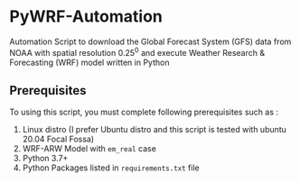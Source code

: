 # PyWRF-Automation
Automation Script to download the Global Forecast System (GFS) data from NOAA with spatial resolution 0.25<sup>0</sup> and execute Weather Research & Forecasting (WRF) model written in Python

## Prerequisites
To using this script, you must complete following prerequisites such as :
1. Linux distro (I prefer Ubuntu distro and this script is tested with ubuntu 20.04 Focal Fossa)
2. WRF-ARW Model with `em_real` case
3. Python 3.7+
4. Python Packages listed in `requirements.txt` file

